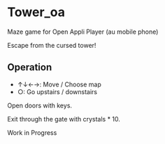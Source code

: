 # Tower_oa
Maze game for Open Appli Player (au mobile phone)

Escape from the cursed tower!

## Operation

- ↑↓←→: Move / Choose map
- ○: Go upstairs / downstairs

Open doors with keys.

Exit through the gate with crystals * 10.

Work in Progress
